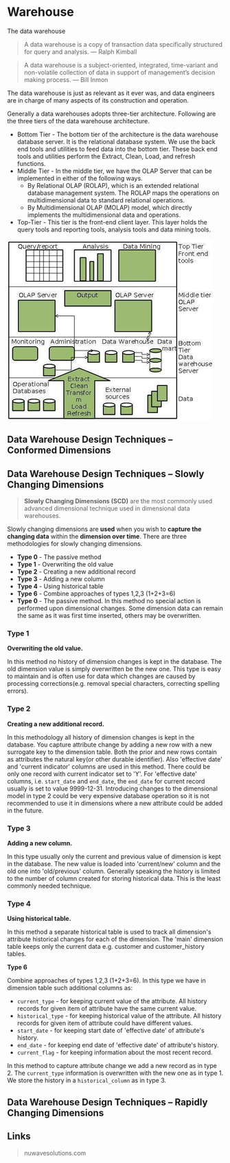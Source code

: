 # Warehouse

The data warehouse
> A data warehouse is a copy of transaction data specifically structured for query and analysis. — Ralph Kimball

> A data warehouse is a subject-oriented, integrated, time-variant and non-volatile collection of data in support of management’s decision making process. — Bill Inmon


The data warehouse is just as relevant as it ever was, and data engineers are in charge of many aspects of its construction and operation.

Generally a data warehouses adopts three-tier architecture. Following are the three tiers of the data warehouse architecture.

* Bottom Tier - The bottom tier of the architecture is the data warehouse database server. It is the relational database system. We use the back end tools and utilities to feed data into the bottom tier. These back end tools and utilities perform the Extract, Clean, Load, and refresh functions.
* Middle Tier - In the middle tier, we have the OLAP Server that can be implemented in either of the following ways.
    * By Relational OLAP (ROLAP), which is an extended relational database management system. The ROLAP maps the operations on multidimensional data to standard relational operations.
    * By Multidimensional OLAP (MOLAP) model, which directly implements the multidimensional data and operations.
* Top-Tier - This tier is the front-end client layer. This layer holds the query tools and reporting tools, analysis tools and data mining tools.

![](download.png)

## Data Warehouse Design Techniques – Conformed Dimensions


## Data Warehouse Design Techniques – Slowly Changing Dimensions

> **Slowly Changing Dimensions (SCD)** are the most commonly used advanced dimensional technique used in dimensional data warehouses. 

Slowly changing dimensions are **used** when you wish to **capture the changing data** within the **dimension over time**. There are three methodologies for slowly changing dimensions.

* **Type 0** - The passive method
* **Type 1** - Overwriting the old value
* **Type 2** - Creating a new additional record
* **Type 3** - Adding a new column
* **Type 4** - Using historical table
* **Type 6** - Combine approaches of types 1,2,3 (1+2+3=6)
* **Type 0** - The passive method. In this method no special action is performed upon dimensional changes. Some dimension data can remain the same as it was first time inserted, others may be overwritten.

### Type 1

**Overwriting the old value.**

In this method no history of dimension changes is kept in the database. The old dimension value is simply overwritten be the new one. This type is easy to maintain and is often use for data which changes are caused by processing corrections(e.g. removal special characters, correcting spelling errors).

### Type 2

**Creating a new additional record.**

In this methodology all history of dimension changes is kept in the database. You capture attribute change by adding a new row with a new surrogate key to the dimension table. Both the prior and new rows contain as attributes the natural key(or other durable identifier). Also 'effective date' and 'current indicator' columns are used in this method. There could be only one record with current indicator set to 'Y'. For 'effective date' columns, i.e. `start_date` and `end_date`, the `end_date` for current record usually is set to value 9999-12-31. Introducing changes to the dimensional model in type 2 could be very expensive database operation so it is not recommended to use it in dimensions where a new attribute could be added in the future.

### Type 3

**Adding a new column.**

In this type usually only the current and previous value of dimension is kept in the database. The new value is loaded into 'current/new' column and the old one into 'old/previous' column. Generally speaking the history is limited to the number of column created for storing historical data. This is the least commonly needed technique.

### Type 4

**Using historical table.**

In this method a separate historical table is used to track all dimension's attribute historical changes for each of the dimension. The 'main' dimension table keeps only the current data e.g. customer and customer_history tables.

**Type 6**

Combine approaches of types 1,2,3 (1+2+3=6). In this type we have in dimension table such additional columns as:

* `current_type` - for keeping current value of the attribute. All history records for given item of attribute have the same current value.
* `historical_type` - for keeping historical value of the attribute. All history records for given item of attribute could have different values.
* `start_date` - for keeping start date of 'effective date' of attribute's history.
* `end_date` - for keeping end date of 'effective date' of attribute's history.
* `current_flag` - for keeping information about the most recent record.

In this method to capture attribute change we add a new record as in type 2. The `current_type` information is overwritten with the new one as in type 1. We store the history in a `historical_column` as in type 3.

## Data Warehouse Design Techniques – Rapidly Changing Dimensions



## Links

> nuwavesolutions.com